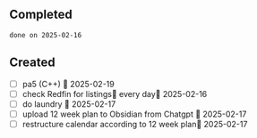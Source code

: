 
## Completed

```tasks
done on 2025-02-16
```

## Created
- [ ] pa5 (C++) 📅 2025-02-19
- [ ] check Redfin for listings🔁 every day🛫 2025-02-16
- [ ] do laundry 📅 2025-02-17
- [ ] upload 12 week plan to Obsidian from Chatgpt 📅 2025-02-17
- [ ] restructure calendar according to 12 week plan📅 2025-02-17 